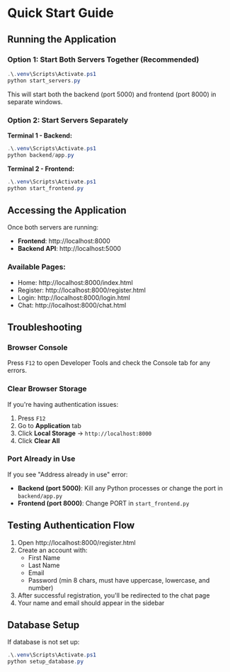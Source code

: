# Quick Start Guide

## Running the Application

### Option 1: Start Both Servers Together (Recommended)

```powershell
.\.venv\Scripts\Activate.ps1
python start_servers.py
```

This will start both the backend (port 5000) and frontend (port 8000) in separate windows.

### Option 2: Start Servers Separately

**Terminal 1 - Backend:**

```powershell
.\.venv\Scripts\Activate.ps1
python backend/app.py
```

**Terminal 2 - Frontend:**

```powershell
.\.venv\Scripts\Activate.ps1
python start_frontend.py
```

## Accessing the Application

Once both servers are running:

- **Frontend**: http://localhost:8000
- **Backend API**: http://localhost:5000

### Available Pages:

- Home: http://localhost:8000/index.html
- Register: http://localhost:8000/register.html
- Login: http://localhost:8000/login.html
- Chat: http://localhost:8000/chat.html

## Troubleshooting

### Browser Console

Press `F12` to open Developer Tools and check the Console tab for any errors.

### Clear Browser Storage

If you're having authentication issues:

1. Press `F12`
2. Go to **Application** tab
3. Click **Local Storage** → `http://localhost:8000`
4. Click **Clear All**

### Port Already in Use

If you see "Address already in use" error:

- **Backend (port 5000)**: Kill any Python processes or change the port in `backend/app.py`
- **Frontend (port 8000)**: Change PORT in `start_frontend.py`

## Testing Authentication Flow

1. Open http://localhost:8000/register.html
2. Create an account with:
   - First Name
   - Last Name
   - Email
   - Password (min 8 chars, must have uppercase, lowercase, and number)
3. After successful registration, you'll be redirected to the chat page
4. Your name and email should appear in the sidebar

## Database Setup

If database is not set up:

```powershell
.\.venv\Scripts\Activate.ps1
python setup_database.py
```
